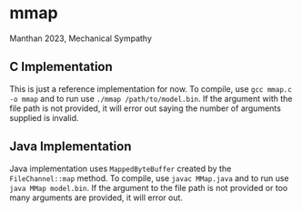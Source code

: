 # mmap
Manthan 2023, Mechanical Sympathy

## C Implementation

This is just a reference implementation for now. To compile, use `gcc mmap.c -o mmap` and to run use `./mmap /path/to/model.bin`. If the argument with the file path is not provided, it will error out saying the number of arguments supplied is invalid.

## Java Implementation

Java implementation uses `MappedByteBuffer` created by the `FileChannel::map` method. To compile, use `javac MMap.java` and to run use `java MMap model.bin`. If the argument to the file path is not provided or too many arguments are provided, it will error out.
